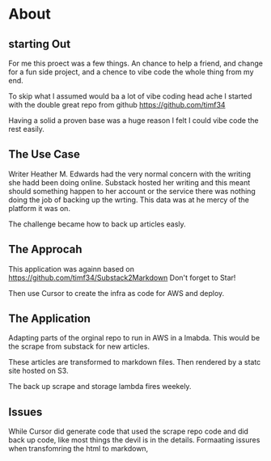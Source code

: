 # About

## starting Out

For me this proect was a few things. An chance to help a friend, and change for a fun side project, and a chence to vibe code the whole thing from my end.

To skip what I assumed would ba a lot of vibe coding head ache I started with the double great repo from github https://github.com/timf34

Having a solid a proven base was a huge reason I felt I could vibe code the rest easily.

## The Use Case

Writer Heather M. Edwards had the very normal concern with the writing she hadd been doing online. Substack hosted her writing and this meant should something happen to her account or the service there was nothing doing the job of backing up the wrting. This data was at he mercy of the platform it was on.

The challenge became how to back up articles easly.

## The Approcah

This application was againn based on https://github.com/timf34/Substack2Markdown Don't forget to Star!

Then use Cursor to create the infra as code for AWS and deploy.

## The Application

Adapting parts of the orginal repo to run in AWS in a lmabda. This would be the scrape from substack for new articles.

These articles are transformed to markdown files. Then rendered by a statc site hosted on S3.

The back up scrape and storage lambda fires weekely.

## Issues

While Cursor did generate code that used the scrape repo code and did back up code, like most things the devil is in the details. Formaating issures when transfomring the html to markdown, 




